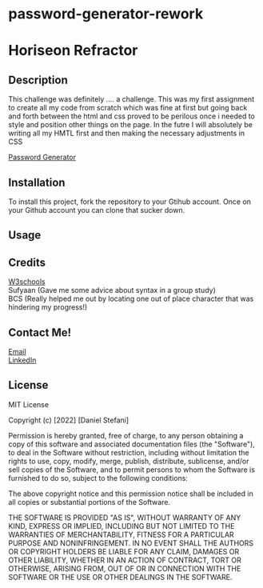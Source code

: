 # password-generator-rework

# Horiseon Refractor

## Description 

This challenge was definitely .... a challenge. This was my first assignment to create all my code from scratch which was fine at first but going back and forth between the html and css proved to be perilous
once i needed to style and position other things on the page. In the futre I will absolutely be writing all my HMTL first and then making the necessary adjustments in CSS


[Password Generator](https://dstefani86.github.io/my-portfolio/)



## Installation
To install this project, fork the repository to your Gtihub account. Once on your Github account you can clone that sucker down.


## Usage 




## Credits
[W3schools](www.w3schools.com)
<br>
Sufyaan (Gave me some advice about syntax in a group study)
<br>
BCS (Really helped me out by locating one out of place character that was hindering my progress!)

## Contact Me!

[Email](stefanibusiness@gmail.com)
<br>
[LinkedIn](https://www.linkedin.com/in/daniel-stefani-b88695238/)


## License

MIT License

Copyright (c) [2022] [Daniel Stefani]

Permission is hereby granted, free of charge, to any person obtaining a copy
of this software and associated documentation files (the "Software"), to deal
in the Software without restriction, including without limitation the rights
to use, copy, modify, merge, publish, distribute, sublicense, and/or sell
copies of the Software, and to permit persons to whom the Software is
furnished to do so, subject to the following conditions:

The above copyright notice and this permission notice shall be included in all
copies or substantial portions of the Software.

THE SOFTWARE IS PROVIDED "AS IS", WITHOUT WARRANTY OF ANY KIND, EXPRESS OR
IMPLIED, INCLUDING BUT NOT LIMITED TO THE WARRANTIES OF MERCHANTABILITY,
FITNESS FOR A PARTICULAR PURPOSE AND NONINFRINGEMENT. IN NO EVENT SHALL THE
AUTHORS OR COPYRIGHT HOLDERS BE LIABLE FOR ANY CLAIM, DAMAGES OR OTHER
LIABILITY, WHETHER IN AN ACTION OF CONTRACT, TORT OR OTHERWISE, ARISING FROM,
OUT OF OR IN CONNECTION WITH THE SOFTWARE OR THE USE OR OTHER DEALINGS IN THE
SOFTWARE.
